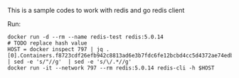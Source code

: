 This is a sample codes to work with redis and go redis client

Run:

```
docker run -d --rm --name redis-test redis:5.0.14
# TODO replace hash value
HOST = docker inspect 797 | jq .[0].Containers.f8723cdf26efb942c8813ad6e3b7fdc6fe12bcbd4cc5d4372ae74edb337d9594.IPv4Address | sed -e 's/"//g'  | sed -e 's/\/.*//g'
docker run -it --network 797 --rm redis:5.0.14 redis-cli -h $HOST
```